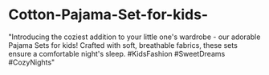 # Cotton-Pajama-Set-for-kids-
"Introducing the coziest addition to your little one's wardrobe - our adorable Pajama Sets for kids! Crafted with soft, breathable fabrics, these sets ensure a comfortable night's sleep. #KidsFashion #SweetDreams #CozyNights"
